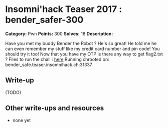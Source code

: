 # Insomni'hack Teaser 2017 : bender_safer-300

**Category:** Pwn
**Points:** 300
**Solves:** 18
**Description:**

Have you met my buddy Bender the Robot ? He's so great!
He told me he can even remember my stuff like my credit
card number and pin code! You should try it too!
Now that you have my OTP is there any way to get flag2.txt ?
Files to run the chall : [here](../../reverse/bender_safe-50/bender_safe.tgz)
Running chrooted on: bender_safe.teaser.insomnihack.ch:31337

## Write-up

(TODO)

## Other write-ups and resources

* none yet
